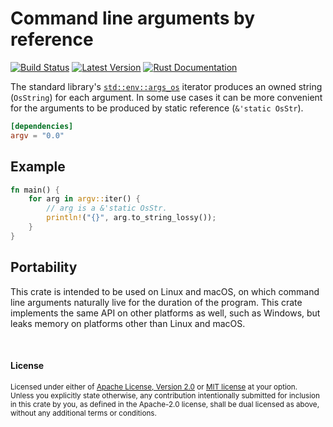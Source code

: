 Command line arguments by reference
===================================

[![Build Status](https://api.travis-ci.com/dtolnay/argv.svg?branch=master)](https://travis-ci.com/dtolnay/argv)
[![Latest Version](https://img.shields.io/crates/v/argv.svg)](https://crates.io/crates/argv)
[![Rust Documentation](https://img.shields.io/badge/api-rustdoc-blue.svg)](https://docs.rs/argv)

The standard library's [`std::env::args_os`] iterator produces an owned string
(`OsString`) for each argument. In some use cases it can be more convenient for
the arguments to be produced by static reference (`&'static OsStr`).

[`std::env::args_os`]: https://doc.rust-lang.org/std/env/fn.args_os.html

```toml
[dependencies]
argv = "0.0"
```

## Example

```rust
fn main() {
    for arg in argv::iter() {
        // arg is a &'static OsStr.
        println!("{}", arg.to_string_lossy());
    }
}
```

## Portability

This crate is intended to be used on Linux and macOS, on which command line
arguments naturally live for the duration of the program. This crate implements
the same API on other platforms as well, such as Windows, but leaks memory on
platforms other than Linux and macOS.

<br>

#### License

<sup>
Licensed under either of <a href="LICENSE-APACHE">Apache License, Version
2.0</a> or <a href="LICENSE-MIT">MIT license</a> at your option.
</sup>

<br>

<sub>
Unless you explicitly state otherwise, any contribution intentionally submitted
for inclusion in this crate by you, as defined in the Apache-2.0 license, shall
be dual licensed as above, without any additional terms or conditions.
</sub>
